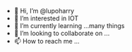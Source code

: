 - 👋 Hi, I’m @lupoharry
- 👀 I’m interested in IOT 
- 🌱 I’m currently learning ...many things
- 💞️ I’m looking to collaborate on ...
- 📫 How to reach me ...

<!---
lupoharry/lupoharry is a ✨ special ✨ repository because its `README.md` (this file) appears on your GitHub profile.
You can click the Preview link to take a look at your changes.
--->
